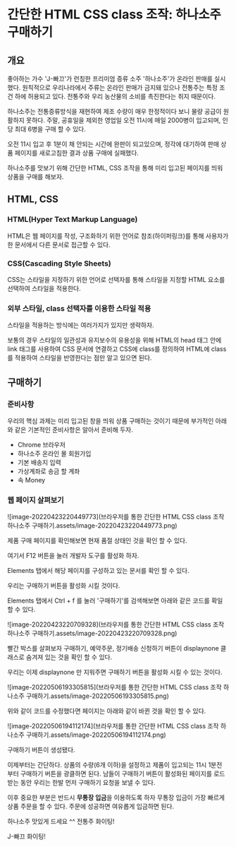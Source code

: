 # 간단한 HTML CSS class 조작: 하나소주 구매하기

## 개요

좋아하는 가수 'J-빠끄'가 런칭한 프리미엄 증류 소주 '하나소주'가 온라인 판매를 실시했다. 원칙적으로 우리나라에서 주류는 온라인 판매가 금지돼 있으나 전통주는 특정 조건 하에 허용되고 있다. 전통주와 우리 농산물의 소비를 촉진한다는 취지 때문이다.

하나소주는 전통증류방식을 재현하여 제조 수량이 매우 한정적이다 보니 물량 공급이 원활하지 못하다. 주말, 공휴일을 제외한 영업일 오전 11시에 매일 2000병이 입고되며, 인당 최대 6병을 구매 할 수 있다.

오전 11시 입고 후 1분이 채 안되는 시간에 완판이 되고있으며, 정각에 대기하여 판매 상품 페이지를 새로고침한 결과 상품 구매에 실패했다.

하나소주를 맛보기 위해 간단한 HTML, CSS 조작을 통해 미리 입고된 페이지를 띄워 상품을 구매를 해보자.



## HTML, CSS

### HTML(Hyper Text Markup Language)

HTML은 웹 페이지를 작성, 구조화하기 위한 언어로 참조(하이퍼링크)를 통해 사용자가 한 문서에서 다른 문서로 접근할 수 있다.

### CSS(Cascading Style Sheets)

CSS는 스타일을 지정하기 위한 언어로 선택자를 통해 스타일을 지정할 HTML 요소를 선택하여 스타일을 적용한다.

### 외부 스타일, class 선택자를 이용한 스타일 적용

스타일을 적용하는 방식에는 여러가지가 있지만 생략하자.

보통의 경우 스타일의 일관성과 유지보수의 유용성을 위해 HTML의 head 태그 안에 link 태그를 사용하여 CSS 문서에 연결하고 CSS에 class를 정의하여 HTML에 class를 적용하여 스타일을 반영한다는 점만 알고 있으면 된다.



## 구매하기

### 준비사항

우리의 핵심 과제는 미리 입고된 창을 띄워 상품 구매하는 것이기 때문에 부가적인 아래와 같은 기본적인 준비사항은 알아서 준비해 두자.

- Chrome 브라우저
- 하나소주 온라인 몰 회원가입
- 기본 배송지 입력
- 가상계좌로 송금 할 계좌
- 속 Money

### 웹 페이지 살펴보기

![image-20220423220449773](브라우저를 통한 간단한 HTML CSS class 조작 하나소주 구매하기.assets/image-20220423220449773.png)

제품 구매 페이지를 확인해보면 현재 품절 상태인 것을 확인 할 수 있다.

여기서 F12 버튼을 눌러 개발자 도구를 활성화 하자.

Elements 탭에서 해당 페이지를 구성하고 있는 문서를 확인 할 수 있다.

우리는 구매하기 버튼을 활성화 시킬 것이다.

Elements 탭에서 Ctrl + f 를 눌러 '구매하기'를 검색해보면 아래와 같은 코드를 확일 할 수 있다.

![image-20220423220709328](브라우저를 통한 간단한 HTML CSS class 조작 하나소주 구매하기.assets/image-20220423220709328.png)

빨간 박스를 살펴보자 구매하기, 예약주문, 정기배송 신청하기 버튼이 displaynone 클래스로 숨겨져 있는 것을 확인 할 수 있다.

우리는 이제 displaynone 만 지워주면 구매하기 버튼을 활성화 시킬 수 있는 것이다.

![image-20220506193305815](브라우저를 통한 간단한 HTML CSS class 조작 하나소주 구매하기.assets/image-20220506193305815.png)

위와 같이 코드를 수정했다면 페이지는 아래와 같이 바뀐 것을 확인 할 수 있다.

![image-20220506194112174](브라우저를 통한 간단한 HTML CSS class 조작 하나소주 구매하기.assets/image-20220506194112174.png)

구매하기 버튼이 생성됐다.



이제부터는 간단하다. 상품의 수량(6개 이하)을 설정하고 제품이 입고되는 11시 1분전 부터 구매하기 버튼을 광클하면 된다. 남들이 구매하기 버튼이 활성화된 페이지를 로드받는 동안 우리는 한발 먼저 구매하기 요청을 보낼 수 있다.



이후 중요한 부분은 반드시 **무통장 입금**을 이용하도록 하자 무통장 입금이 가장 빠르게 상품 주문을 할 수 있다. 주문에 성공하면 여유롭게 입금하면 된다.



하나소주 맛있게 드세요 ^^
전통주 화이팅!

J-빠끄 화이팅!
